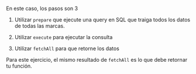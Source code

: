 En este caso, los pasos son 3

1. Utilizar `prepare` que ejecute una query en SQL que traiga todos los datos de todas las marcas.

2. Utilizar `execute` para ejecutar la consulta

3. Utilizar `fetchAll` para que retorne los datos

Para este ejercicio, el mismo resultado de `fetchAll` es lo que debe retornar tu función.